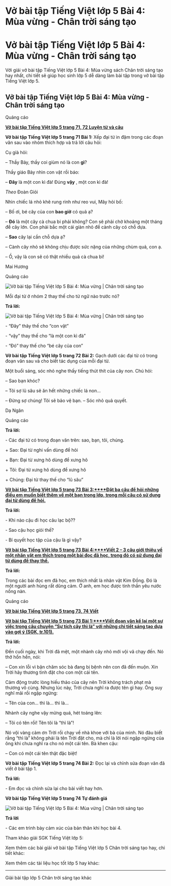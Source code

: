 # Vở bài tập Tiếng Việt lớp 5 Bài 4: Mùa vừng - Chân trời sáng tạo

# Vở bài tập Tiếng Việt lớp 5 Bài 4: Mùa vừng - Chân trời sáng tạo

Với giải vở bài tập Tiếng Việt lớp 5 Bài 4: Mùa vừng sách Chân trời sáng tạo hay nhất, chi tiết sẽ giúp học sinh lớp 5 dễ dàng làm bài tập trong vở bài tập Tiếng Việt lớp 5.

## Vở bài tập Tiếng Việt lớp 5 Bài 4: Mùa vừng - Chân trời sáng tạo

Quảng cáo

[**Vở bài tập Tiếng Việt lớp 5 trang 71, 72 Luyện từ và câu**](https://vietjack.com/vbt-tieng-viet-5-ct/luyen-tu-va-cau-trang-71-vbt-tieng-viet-5-tap-1.jsp)

**Vở bài tập Tiếng Việt lớp 5 trang 71 Bài 1:** Xếp đại từ in đậm trong các đoạn văn sau vào nhóm thích hợp và trả lời câu hỏi:

Cụ già hỏi:

– Thầy Bảy, thầy coi giùm nó là con **gì**?

Thầy giáo Bảy nhìn con vật rồi báo:

– **Đây** là một con kì đà! Đúng **vậy** , một con kì đà!

_Theo_ Đoàn Giỏi

Nhìn chiếc lá nhỏ khẽ rung rinh như reo vui, Mây hỏi bố:

– Bố ơi, bé cây của con **bao giờ** có quả ạ?

– **Đó** là một cây cà chua bi phải không? Con sẽ phải chờ khoảng một tháng để cây lớn. Con phải bắc một cái giàn nhỏ để cành cây có chỗ dựa.

– **Sao** cây lại cần chỗ dựa ạ?

– Cành cây nhỏ sẽ không chịu được sức nặng của những chùm quả, con ạ.

– Ồ, vậy là con sẽ có thật nhiều quả cà chua bi!

Mai Hương

Quảng cáo

![Vở bài tập Tiếng Việt lớp 5 Bài 4: Mùa vừng | Chân trời sáng tạo](https://vietjack.com/vbt-tieng-viet-5-ct/images/bai-4-mua-vung.PNG)

Mỗi đại từ ở nhóm 2 thay thế cho từ ngữ nào trước nó?

**Trả lời:**

![Vở bài tập Tiếng Việt lớp 5 Bài 4: Mùa vừng | Chân trời sáng tạo](https://vietjack.com/vbt-tieng-viet-5-ct/images/bai-4-mua-vung-1.PNG)

\- “Đây” thây thế cho “con vật”

\- “vậy” thay thế cho “là một con kì đà”

\- “Đó” thay thế cho “bé cây của con”

**Vở bài tập Tiếng Việt lớp 5 trang 72 Bài 2:** Gạch dưới các đại từ có trong đoạn văn sau và cho biết tác dụng của mỗi đại từ.

Một buổi sáng, sóc nhỏ nghe thấy tiếng thút thít của cây non. Chú hỏi:

– Sao bạn khóc?

– Tôi sợ lũ sâu sẽ ăn hết những chiếc lá non...

– Đừng sợ chúng! Tôi sẽ bảo vệ bạn. – Sóc nhỏ quả quyết.

Dạ Ngân

Quảng cáo

**Trả lời:**

\- Các đại từ có trong đoạn văn trên: sao, bạn, tôi, chúng.

\+ Sao: Đại từ nghi vấn dùng để hỏi

\+ Bạn: Đại từ xưng hô dùng để xưng hô

\+ Tôi: Đại từ xưng hô dùng để xưng hô

\+ Chúng: Đại từ thay thế cho “lũ sâu”

[**Vở bài tập Tiếng Việt lớp 5 trang 73 Bài 3:****Đặt ba câu để hỏi những điều em muốn biết thêm về một bạn trong lớp, trong mỗi câu có sử dụng đại từ dùng để hỏi.**](https://vietjack.com/vbt-tieng-viet-5-ct/dat-ba-cau-de-hoi-nhung-dieu-em-muon-biet-them-ve-mot-ban-vm.jsp)

**Trả lời:**

\- Khi nào cậu đi học câu lạc bộ??

\- Sao cậu học giỏi thế?

\- Bí quyết học tập của cậu là gì vậy?

[**Vở bài tập Tiếng Việt lớp 5 trang 73 Bài 4:****Viết 2 – 3 câu giới thiệu về một nhân vật em thích trong một bài đọc đã học, trong đó có sử dụng đại từ dùng để thay thế.**](https://vietjack.com/vbt-tieng-viet-5-ct/viet-2-3-cau-gioi-thieu-ve-mot-nhan-vat-em-thich-trong-mot-vm.jsp)

**Trả lời:**

Trong các bài đọc em đã học, em thích nhất là nhân vật Kim Đồng. Đó là một người anh hùng rất dũng cảm. Ở anh, em học được tinh thần yêu nước nồng nàn.

Quảng cáo

[**Vở bài tập Tiếng Việt lớp 5 trang 73, 74 Viết**](https://vietjack.com/vbt-tieng-viet-5-ct/viet-trang-73-vbt-tieng-viet-5-tap-1.jsp)

[**Vở bài tập Tiếng Việt lớp 5 trang 73 Bài 1:****Viết đoạn văn kể lại một sự việc trong câu chuyện “Sự tích cây thì là” với những chi tiết sáng tạo dựa vào gợi ý (SGK, tr.101).**](https://vietjack.com/vbt-tieng-viet-5-ct/viet-doan-van-ke-lai-mot-su-viec-trong-cau-chuyen-su-tich-vm.jsp)

**Trả lời:**

Đến cuối ngày, khi Trời đã mệt, một nhành cây nhỏ mới vội vã chạy đến. Nó thở hổn hển, nói:

– Con xin lỗi vì bận chăm sóc bà đang bị bệnh nên con đã đến muộn. Xin Trời hãy thương tình đặt cho con một cái tên.

Cảm động trước lòng hiếu thảo của cây nên Trời không trách phạt mà thương vô cùng. Nhưng lúc này, Trời chưa nghĩ ra được tên gì hay. Ông suy nghĩ mãi rồi ngập ngừng:

– Tên của con... thì là... thì là...

Nhành cây nghe vậy mừng quá, hét toáng lên:

– Tôi có tên rồi! Tên tôi là “thì là”!

Nó vội vàng cảm ơn Trời rồi chạy về nhà khoe với bà của mình. Nó đâu biết rằng “thì là” không phải là tên Trời đặt cho, mà chỉ là lời nói ngập ngừng của ông khi chưa nghĩ ra cho nó một cái tên. Bà khen cậu:

– Con có một cái tên thật đặc biệt!

**Vở bài tập Tiếng Việt lớp 5 trang 74 Bài 2:** Đọc lại và chỉnh sửa đoạn văn đã viết ở bài tập 1.

**Trả lời:**

\- Em đọc và chỉnh sửa lại cho bài viết hay hơn.

**Vở bài tập Tiếng Việt lớp 5 trang 74 Tự đánh giá**

![Vở bài tập Tiếng Việt lớp 5 Bài 4: Mùa vừng | Chân trời sáng tạo](https://vietjack.com/vbt-tieng-viet-5-ct/images/bai-4-mua-vung-2.PNG)

**Trả lời**

\- Các em trình bày cảm xúc của bản thân khi học bài 4.

Tham khảo giải SGK Tiếng Việt lớp 5:

Xem thêm các bài giải vở bài tập Tiếng Việt lớp 5 Chân trời sáng tạo hay, chi tiết khác:

Xem thêm các tài liệu học tốt lớp 5 hay khác:

* * *

Giải bài tập lớp 5 Chân trời sáng tạo khác
